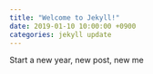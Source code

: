 ```yaml
---
title: "Welcome to Jekyll!"
date: 2019-01-10 10:00:00 +0900
categories: jekyll update
---
```

Start a new year, new post, new me
